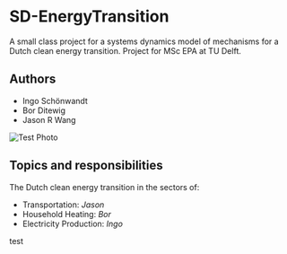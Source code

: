 # SD-EnergyTransition

A small class project for a systems dynamics model of mechanisms for a Dutch clean energy transition. Project for MSc EPA at TU Delft.

## Authors

* Ingo Schönwandt
* Bor Ditewig
* Jason R Wang

![Test Photo](https://i.imgur.com/mKSK4HX.jpg)

## Topics and responsibilities

The Dutch clean energy transition in the sectors of:
* Transportation: *Jason*
* Household Heating: *Bor*
* Electricity Production: *Ingo*

test